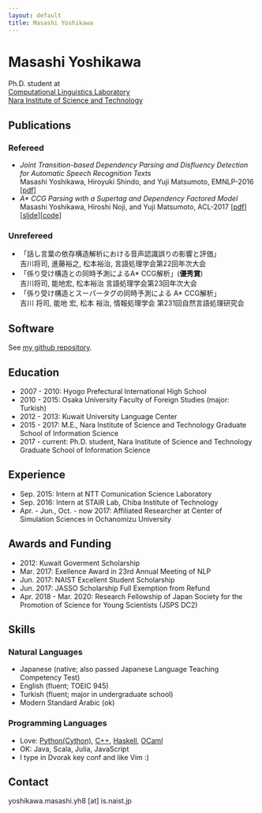 ```yaml
---
layout: default
title: Masashi Yoshikawa
---
```


# Masashi Yoshikawa
Ph.D. student at  
[Computational Linguistics Laboratory](http://cl.naist.jp)  
[Nara Institute of Science and Technology](http://www.naist.jp)  

## Publications
### Refereed
* _Joint Transition-based Dependency Parsing and Disfluency Detection for Automatic Speech Recognition Texts_  
Masashi Yoshikawa, Hiroyuki Shindo, and Yuji Matsumoto, EMNLP-2016
[[pdf](./papers/dsfl_emnlp2016.pdf)]
* _A\* CCG Parsing with a Supertag and Dependency Factored Model_  
Masashi Yoshikawa, Hiroshi Noji, and Yuji Matsumoto, ACL-2017
[[pdf](./papers/ccg_acl2017.pdf)][[slide](./slides/acl_2017_slides.pdf)][[code](https://github.com/masashi-y/depccg)]

### Unrefereed
* 「話し言葉の依存構造解析における音声認識誤りの影響と評価」  
吉川将司, 進藤裕之, 松本裕治, 言語処理学会第22回年次大会
* 「係り受け構造との同時予測によるA\* CCG解析」(__優秀賞__)  
吉川将司, 能地宏, 松本裕治 言語処理学会第23回年次大会
* 「係り受け構造とスーパータグの同時予測による A\* CCG解析」  
吉川 将司, 能地 宏, 松本 裕治, 情報処理学会 第231回自然言語処理研究会

## Software
See [my github repository](https://github.com/masashi-y).

## Education
* 2007 - 2010: Hyogo Prefectural International High School
* 2010 - 2015: Osaka University Faculty of Foreign Studies (major: Turkish)
* 2012 - 2013: Kuwait University Language Center
* 2015 - 2017: M.E., Nara Institute of Science and Technology Graduate School of Information Science
* 2017 - current: Ph.D. student, Nara Institute of Science and Technology
 Graduate School of Information Science

## Experience
* Sep. 2015: Intern at NTT Comunication Science Laboratory
* Sep. 2016: Intern at STAIR Lab, Chiba Institute of Technology
* Apr. - Jun., Oct. - now 2017: Affiliated Researcher at Center of Simulation Sciences in Ochanomizu University

## Awards and Funding
*  2012: Kuwait Goverment Scholarship
*  Mar. 2017: Exellence Award in 23rd Annual Meeting of NLP
*  Jun. 2017: NAIST Excellent Student Scholarship
*  Jun. 2017: JASSO Scholarship Full Exemption from Refund
*  Apr. 2018 - Mar. 2020: Research Fellowship of Japan Society for the Promotion of Science for Young Scientists (JSPS DC2)

## Skills

### Natural Languages
* Japanese (native; also passed Japanese Language Teaching Competency Test)
* English (fluent; TOEIC 945)
* Turkish (fluent; major in undergraduate school)
* Modern Standard Arabic (ok)

### Programming Languages
* Love: [Python(Cython)](https://github.com/masashi-y/depccg), [C++](https://github.com/masashi-y/depccg), [Haskell](https://github.com/masashi-y/NeuralHaskellCCG), [OCaml](https://github.com/masashi-y/Camelthorn)
* OK: Java, Scala, Julia, JavaScript
* I type in Dvorak key conf and like Vim :)

## Contact
yoshikawa.masashi.yh8 [at] is.naist.jp
